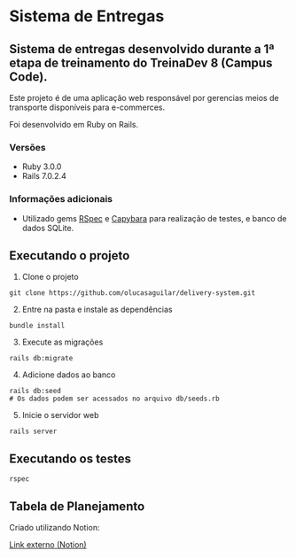 # Sistema de Entregas
## Sistema de entregas desenvolvido durante a 1ª etapa de treinamento do TreinaDev 8 (Campus Code).

Este projeto é de uma aplicação web responsável por gerencias meios de transporte disponíveis para e-commerces.

Foi desenvolvido em Ruby on Rails.

### Versões
- Ruby 3.0.0
- Rails 7.0.2.4

### Informações adicionais
- Utilizado gems [RSpec](https://github.com/rspec/rspec-rails) e [Capybara](https://github.com/teamcapybara/capybara) para realização de testes, e banco de dados SQLite.

## Executando o projeto
1. Clone o projeto
  ```
  git clone https://github.com/olucasaguilar/delivery-system.git
  ```
2. Entre na pasta e instale as dependências
  ```
  bundle install
  ```
3. Execute as migrações
  ```
  rails db:migrate
  ```
4. Adicione dados ao banco
  ```
  rails db:seed
  # Os dados podem ser acessados no arquivo db/seeds.rb
  ```
5. Inicie o servidor web
  ```
  rails server
  ```

## Executando os testes
  ```
  rspec
  ```

## Tabela de Planejamento
Criado utilizando Notion:

[Link externo (Notion)](https://aged-toque-5ce.notion.site/Tabela-de-Planejamento-452e2546f0494f1fac803f2e62b8be1e)